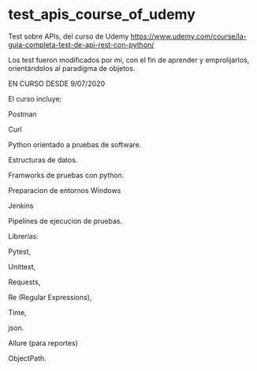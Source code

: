 # test_apis_course_of_udemy
Test sobre APIs, del curso de Udemy https://www.udemy.com/course/la-guia-completa-test-de-api-rest-con-python/

Los test fueron modificados por mi, con el fin de aprender y emprolijarlos, orientándolos al paradigma de objetos.

EN CURSO DESDE 9/07/2020

El curso incluye: 

  Postman

  Curl

  Python orientado a pruebas de software.

  Estructuras de datos.

  Framworks de pruebas con python.

  Preparacion de entornos Windows

  Jenkins

  Pipelines de ejecucion de pruebas.


  Librerías:

  Pytest,

  Unittest,

  Requests,

  Re (Regular Expressions),

  Time,

  json.

  Allure (para reportes)

  ObjectPath.


